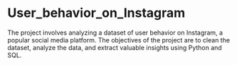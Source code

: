 # User_behavior_on_Instagram
The project involves analyzing a dataset of user behavior on Instagram, a popular social media platform. The objectives of the project are to clean the dataset, analyze the data, and extract valuable insights using Python and SQL.
